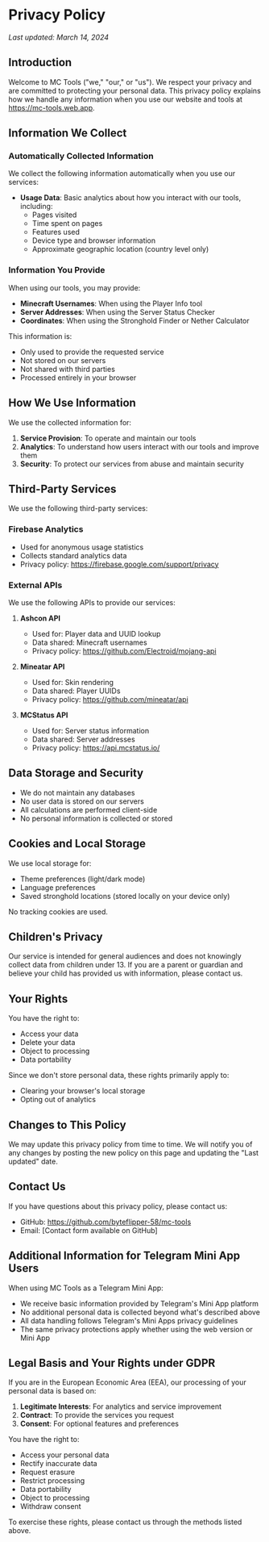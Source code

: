 # Privacy Policy

*Last updated: March 14, 2024*

## Introduction

Welcome to MC Tools ("we," "our," or "us"). We respect your privacy and are committed to protecting your personal data. This privacy policy explains how we handle any information when you use our website and tools at https://mc-tools.web.app.

## Information We Collect

### Automatically Collected Information

We collect the following information automatically when you use our services:

- **Usage Data**: Basic analytics about how you interact with our tools, including:
  - Pages visited
  - Time spent on pages
  - Features used
  - Device type and browser information
  - Approximate geographic location (country level only)

### Information You Provide

When using our tools, you may provide:

- **Minecraft Usernames**: When using the Player Info tool
- **Server Addresses**: When using the Server Status Checker
- **Coordinates**: When using the Stronghold Finder or Nether Calculator

This information is:
- Only used to provide the requested service
- Not stored on our servers
- Not shared with third parties
- Processed entirely in your browser

## How We Use Information

We use the collected information for:

1. **Service Provision**: To operate and maintain our tools
2. **Analytics**: To understand how users interact with our tools and improve them
3. **Security**: To protect our services from abuse and maintain security

## Third-Party Services

We use the following third-party services:

### Firebase Analytics
- Used for anonymous usage statistics
- Collects standard analytics data
- Privacy policy: https://firebase.google.com/support/privacy

### External APIs
We use the following APIs to provide our services:

1. **Ashcon API**
   - Used for: Player data and UUID lookup
   - Data shared: Minecraft usernames
   - Privacy policy: https://github.com/Electroid/mojang-api

2. **Mineatar API**
   - Used for: Skin rendering
   - Data shared: Player UUIDs
   - Privacy policy: https://github.com/mineatar/api

3. **MCStatus API**
   - Used for: Server status information
   - Data shared: Server addresses
   - Privacy policy: https://api.mcstatus.io/

## Data Storage and Security

- We do not maintain any databases
- No user data is stored on our servers
- All calculations are performed client-side
- No personal information is collected or stored

## Cookies and Local Storage

We use local storage for:
- Theme preferences (light/dark mode)
- Language preferences
- Saved stronghold locations (stored locally on your device only)

No tracking cookies are used.

## Children's Privacy

Our service is intended for general audiences and does not knowingly collect data from children under 13. If you are a parent or guardian and believe your child has provided us with information, please contact us.

## Your Rights

You have the right to:
- Access your data
- Delete your data
- Object to processing
- Data portability

Since we don't store personal data, these rights primarily apply to:
- Clearing your browser's local storage
- Opting out of analytics

## Changes to This Policy

We may update this privacy policy from time to time. We will notify you of any changes by posting the new policy on this page and updating the "Last updated" date.

## Contact Us

If you have questions about this privacy policy, please contact us:
- GitHub: https://github.com/byteflipper-58/mc-tools
- Email: [Contact form available on GitHub]

## Additional Information for Telegram Mini App Users

When using MC Tools as a Telegram Mini App:

- We receive basic information provided by Telegram's Mini App platform
- No additional personal data is collected beyond what's described above
- All data handling follows Telegram's Mini Apps privacy guidelines
- The same privacy protections apply whether using the web version or Mini App

## Legal Basis and Your Rights under GDPR

If you are in the European Economic Area (EEA), our processing of your personal data is based on:

1. **Legitimate Interests**: For analytics and service improvement
2. **Contract**: To provide the services you request
3. **Consent**: For optional features and preferences

You have the right to:
- Access your personal data
- Rectify inaccurate data
- Request erasure
- Restrict processing
- Data portability
- Object to processing
- Withdraw consent

To exercise these rights, please contact us through the methods listed above.